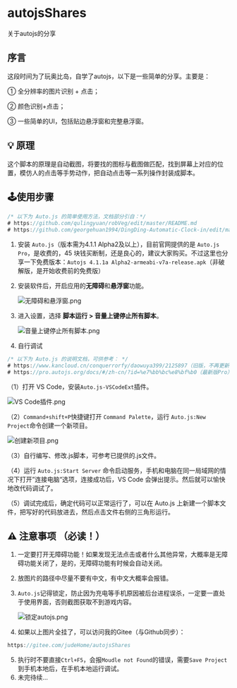 # autojsShares
关于autojs的分享



## 序言

这段时间为了玩奥比岛，自学了autojs，以下是一些简单的分享。主要是：

① 全分辨率的图片识别 + 点击；

② 颜色识别+点击；

③ 一些简单的UI，包括贴边悬浮窗和完整悬浮窗。



## 💡 原理

这个脚本的原理是自动截图，将要找的图标与截图做匹配，找到屏幕上对应的位置，模仿人的点击等手势动作，把自动点击等一系列操作封装成脚本。



## 🕹️使用步骤

```js
/* 以下为 Auto.js 的简单使用方法，文档部分引自：*/
# https://github.com/qulingyuan/robVeg/edit/master/README.md
# https://github.com/georgehuan1994/DingDing-Automatic-Clock-in/edit/master/README.md
```


1. 安装 `Auto.js`（版本需为4.1.1 Alpha2及以上），目前官网提供的是 `Auto.js Pro`，是收费的，45 块钱买断制，还是良心的，建议大家购买。不过这里也分享一下免费版本：`Autojs 4.1.1a Alpha2-armeabi-v7a-release.apk`（非破解版，是开始收费前的免费版）

2. 安装软件后，开启应用的**无障碍**和**悬浮窗**功能。

   ![无障碍和悬浮窗.png](https://gitee.com/judeHome/autoAobi/raw/main/README/Step2.png)

3. 进入设置，选择 **脚本运行 > 音量上键停止所有脚本**。

   ![音量上键停止所有脚本.png](https://gitee.com/judeHome/autoAobi/raw/main/README/Step3.png)

4. 自行调试

```js
/* 以下为 Auto.js 的说明文档，可供参考： */
# https://www.kancloud.cn/conquerrorfy/daowuya399/2125897（旧版，不再更新）
# https://pro.autojs.org/docs/#/zh-cn/?id=%e7%bb%bc%e8%bf%b0（最新版Pro）
```

（1）打开 VS Code，安装`Auto.js-VSCodeExt`插件。

![VS Code插件.png](https://gitee.com/judeHome/autoAobi/raw/main/README/Step6(1).png)

（2）`Command+shift+P`快捷键打开 `Command Palette`，运行 `Auto.js:New Project`命令创建一个新项目。

![创建新项目.png](https://gitee.com/judeHome/autoAobi/raw/main/README/Step6(2).png)

（3）自行编写、修改.js脚本，可参考已提供的.js文件。

（4）运行 `Auto.js:Start Server` 命令启动服务，手机和电脑在同一局域网的情况下打开”连接电脑“选项，连接成功后，VS Code 会弹出提示。然后就可以愉快地改代码调试了。

（5）调试完成后，确定代码可以正常运行了，可以在 Auto.js 上新建一个脚本文件，把写好的代码放进去，然后点击文件右侧的三角形运行。



## ⚠️ 注意事项 （必读！）

1. 一定要打开无障碍功能！如果发现无法点击或者什么其他异常，大概率是无障碍功能关闭了，是的，无障碍功能有时候会自动关闭。

2. 放图片的路径中尽量不要有中文，有中文大概率会报错。

3. `Auto.js`记得锁定，防止因为充电等手机原因被后台进程误杀，一定要一直处于使用界面，否则截图获取不到游戏内容。

   ![锁定autojs.png](https://gitee.com/judeHome/autoAobi/raw/main/README/Warning(3).png)

4. 如果以上图片全挂了，可以访问我的Gitee（与Github同步）：

```js
https://gitee.com/judeHome/autojsShares
```

5. 执行时不要直接`Ctrl+F5`，会报`Moudle not Found`的错误，需要`Save Project`到手机本地后，在手机本地运行调试。
6. 未完待续...